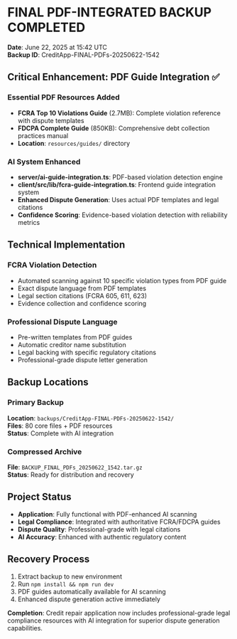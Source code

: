 # FINAL PDF-INTEGRATED BACKUP COMPLETED
**Date**: June 22, 2025 at 15:42 UTC  
**Backup ID**: CreditApp-FINAL-PDFs-20250622-1542

## Critical Enhancement: PDF Guide Integration ✅

### Essential PDF Resources Added
- **FCRA Top 10 Violations Guide** (2.7MB): Complete violation reference with dispute templates
- **FDCPA Complete Guide** (850KB): Comprehensive debt collection practices manual
- **Location**: `resources/guides/` directory

### AI System Enhanced
- **server/ai-guide-integration.ts**: PDF-based violation detection engine
- **client/src/lib/fcra-guide-integration.ts**: Frontend guide integration system
- **Enhanced Dispute Generation**: Uses actual PDF templates and legal citations
- **Confidence Scoring**: Evidence-based violation detection with reliability metrics

## Technical Implementation

### FCRA Violation Detection
- Automated scanning against 10 specific violation types from PDF guide
- Exact dispute language from PDF templates
- Legal section citations (FCRA 605, 611, 623)
- Evidence collection and confidence scoring

### Professional Dispute Language
- Pre-written templates from PDF guides
- Automatic creditor name substitution
- Legal backing with specific regulatory citations
- Professional-grade dispute letter generation

## Backup Locations

### Primary Backup
**Location**: `backups/CreditApp-FINAL-PDFs-20250622-1542/`  
**Files**: 80 core files + PDF resources  
**Status**: Complete with AI integration

### Compressed Archive
**File**: `BACKUP_FINAL_PDFs_20250622_1542.tar.gz`  
**Status**: Ready for distribution and recovery

## Project Status
- **Application**: Fully functional with PDF-enhanced AI scanning
- **Legal Compliance**: Integrated with authoritative FCRA/FDCPA guides
- **Dispute Quality**: Professional-grade with legal citations
- **AI Accuracy**: Enhanced with authentic regulatory content

## Recovery Process
1. Extract backup to new environment
2. Run `npm install && npm run dev`
3. PDF guides automatically available for AI scanning
4. Enhanced dispute generation active immediately

**Completion**: Credit repair application now includes professional-grade legal compliance resources with AI integration for superior dispute generation capabilities.